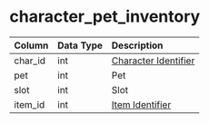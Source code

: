 # character\_pet\_inventory

| Column | Data Type | Description |
| :--- | :--- | :--- |
| char\_id | int | [Character Identifier](character_data.md) |
| pet | int | Pet |
| slot | int | Slot |
| item\_id | int | [Item Identifier](../../../schema/categories/characters/items.md) |

